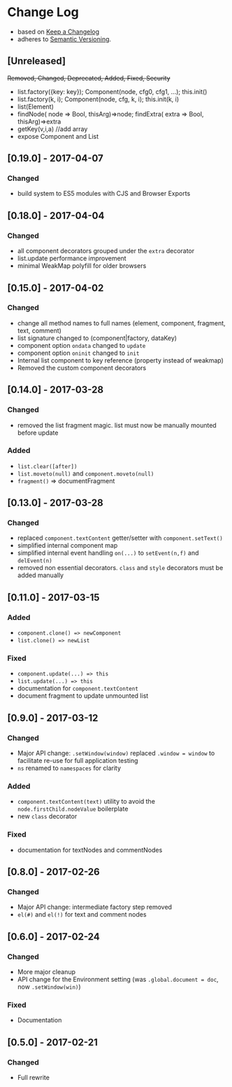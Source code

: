 <!-- markdownlint-disable MD022 MD024 MD026 MD032 MD041 -->

# Change Log

- based on [Keep a Changelog](http://keepachangelog.com/)
- adheres to [Semantic Versioning](http://semver.org/).

## [Unreleased]
~~Removed, Changed, Deprecated, Added, Fixed, Security~~
- list.factory({key: key}); Component(node, cfg0, cfg1, ...); this.init()
- list.factory(k, i); Component(node, cfg, k, i); this.init(k, i)
- list(Element)
- findNode( node => Bool, thisArg)=>node; findExtra( extra => Bool, thisArg)=>extra
- getKey(v,i,a) //add array
- expose Component and List

## [0.19.0] - 2017-04-07
### Changed
- build system to ES5 modules with CJS and Browser Exports

## [0.18.0] - 2017-04-04
### Changed
- all component decorators grouped under the `extra` decorator
- list.update performance improvement
- minimal WeakMap polyfill for older browsers

## [0.15.0] - 2017-04-02
### Changed
- change all method names to full names (element, component, fragment, text, comment)
- list signature changed to (component|factory, dataKey)
- component option `ondata` changed to `update`
- component option `oninit` changed to `init`
- Internal list component to key reference (property instead of weakmap)
- Removed the custom component decorators

## [0.14.0] - 2017-03-28
### Changed
- removed the list fragment magic. list must now be manually mounted before update

### Added
- `list.clear([after])`
- `list.moveto(null)` and `component.moveto(null)`
- `fragment()` => documentFragment

## [0.13.0] - 2017-03-28
### Changed
- replaced `component.textContent` getter/setter with `component.setText()`
- simplified internal component map
- simplified internal event handling `on(...)` to `setEvent(n,f)` and `delEvent(n)`
- removed non essential decorators. `class` and `style` decorators must be added manually

## [0.11.0] - 2017-03-15
### Added
- `component.clone() => newComponent`
- `list.clone() => newList`

### Fixed
- `component.update(...) => this`
- `list.update(...) => this`
- documentation for `component.textContent`
- document fragment to update unmounted list

## [0.9.0] - 2017-03-12
### Changed
- Major API change: `.setWindow(window)` replaced `.window = window` to facilitate re-use for full application testing
- `ns` renamed to `namespaces` for clarity

### Added
- `component.textContent(text)` utility to avoid the `node.firstChild.nodeValue` boilerplate
- new `class` decorator

### Fixed
- documentation for textNodes and commentNodes

## [0.8.0] - 2017-02-26
### Changed
- Major API change: intermediate factory step removed
- `el(#)` and `el(!)` for text and comment nodes

## [0.6.0] - 2017-02-24
### Changed
- More major cleanup
- API change for the Environment setting (was `.global.document = doc`, now `.setWindow(win)`)

### Fixed
- Documentation

## [0.5.0] - 2017-02-21
### Changed
- Full rewrite
